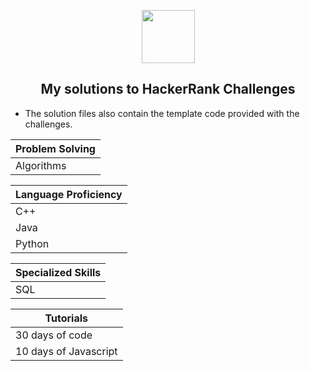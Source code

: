 <p align="center">
    <a href="https://www.hackerrank.com/greeneyedgeek">
        <img height=85 src="https://d3keuzeb2crhkn.cloudfront.net/hackerrank/assets/styleguide/logo_wordmark-f5c5eb61ab0a154c3ed9eda24d0b9e31.svg">
    </a>
    <h2 align="center">My solutions to HackerRank Challenges</h2>
    <ul>
    <li>The solution files also contain the template code provided with the challenges.</li>
    </ul>
</p>
<div>

|Problem Solving      |
|---------------------|
|Algorithms|

|Language Proficiency
|---------------------|
|C++|
|Java                 |
|Python|

|Specialized Skills   |
|---------------------|
|SQL|
    
|Tutorials            |
|---------------------|
|30 days of code| 
|10 days of Javascript|

</div>

